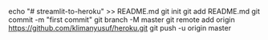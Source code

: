 echo "# streamlit-to-heroku" >> README.md
git init
git add README.md
git commit -m "first commit"
git branch -M master
git remote add origin https://github.com/klimanyusuf/heroku.git
git push -u origin master
